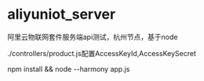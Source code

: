 # aliyuniot_server

阿里云物联网套件服务端api测试，杭州节点，基于node

./controllers/product.js配置AccessKeyId,AccessKeySecret

npm install && node --harmony app.js

